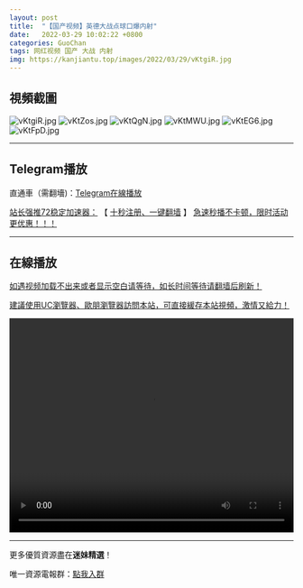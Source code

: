 ```yaml
---
layout: post
title:  "【国产视频】英德大战点球口爆内射"
date:   2022-03-29 10:02:22 +0800
categories: GuoChan
tags: 网红视频 国产 大战 内射
img: https://kanjiantu.top/images/2022/03/29/vKtgiR.jpg
---
```



## 視頻截圖

![vKtgiR.jpg](https://kanjiantu.top/images/2022/03/29/vKtgiR.jpg)
![vKtZos.jpg](https://kanjiantu.top/images/2022/03/29/vKtZos.jpg)
![vKtQgN.jpg](https://kanjiantu.top/images/2022/03/29/vKtQgN.jpg)
![vKtMWU.jpg](https://kanjiantu.top/images/2022/03/29/vKtMWU.jpg)
![vKtEG6.jpg](https://kanjiantu.top/images/2022/03/29/vKtEG6.jpg)
![vKtFpD.jpg](https://kanjiantu.top/images/2022/03/29/vKtFpD.jpg)

* * *
## Telegram播放

直通車（需翻墻)：[Telegram在線播放](https://t.me/mimeijingxuan/133)

<u>站长强推72稳定加速器：</u> 【 [十秒注册、一键翻墙](https://www.mimei.blog/skip/vpn.html) 】
<u>  急速秒播不卡顿，限时活动更优惠！！！</u>
* * *
## 在線播放
<u>如遇视频加载不出来或者显示空白请等待，如长时间等待请翻墙后刷新！</u>

<u>建議使用UC瀏覽器、歐朋瀏覽器訪問本站，可直接緩存本站視頻，激情又給力！</u>
<center><video src="https://cdn.publer.io/uploads/videos/6247f54adb279731bbdeafd1/531907aa8ea0b963fbab903aee3e3601.mp4" width="100%" height="380px" controls="controls"></video></center>

* * *
更多優質資源盡在**迷妹精選**！

唯一資源電報群：[點我入群](https://t.me/mimeijingxuan)


